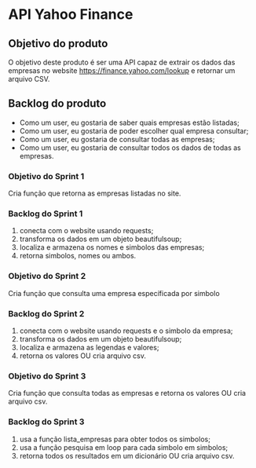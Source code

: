 # API Yahoo Finance

## Objetivo do produto

O objetivo deste produto é ser uma API capaz de extrair os dados das empresas no website https://finance.yahoo.com/lookup e retornar um arquivo CSV.

## Backlog do produto

* Como um user, eu gostaria de saber quais empresas estão listadas;
* Como um user, eu gostaria de poder escolher qual empresa consultar;
* Como um user, eu gostaria de consultar todas as empresas;
* Como um user, eu gostaria de consultar todos os dados de todas as empresas.

### Objetivo do Sprint 1

Cria função que retorna as empresas listadas no site.

### Backlog do Sprint 1
1. conecta com o website usando requests;
2. transforma os dados em um objeto beautifulsoup;
3. localiza e armazena os nomes e simbolos das empresas;
4. retorna simbolos, nomes ou ambos.

### Objetivo do Sprint 2

Cria função que consulta uma empresa específicada por simbolo

### Backlog do Sprint 2
1. conecta com o website usando requests e o simbolo da empresa;
2. transforma os dados em um objeto beautifulsoup;
3. localiza e armazena as legendas e valores;
4. retorna os valores OU cria arquivo csv.

### Objetivo do Sprint 3

Cria função que consulta todas as empresas e retorna os valores OU cria arquivo csv.

### Backlog do Sprint 3
1. usa a função lista_empresas para obter todos os simbolos;
2. usa a função pesquisa em loop para cada simbolo em simbolos;
3. retorna todos os resultados em um dicionário OU cria arquivo csv.
